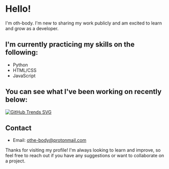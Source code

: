 # Hello!
I'm oth-body. I'm new to sharing my work publicly and am excited to learn and grow as a developer. 

## I'm currently practicing my skills on the following:

- Python
- HTML/CSS
- JavaScript

## You can see what I've been working on recently below:

[![GitHub Trends SVG](https://api.githubtrends.io/user/svg/oth-body/repos?time_range=six_months&theme=dark)](https://githubtrends.io)
 
## Contact

- Email: othe-body@protonmail.com

Thanks for visiting my profile! I'm always looking to learn and improve, so feel free to reach out if you have any suggestions or want to collaborate on a project.

